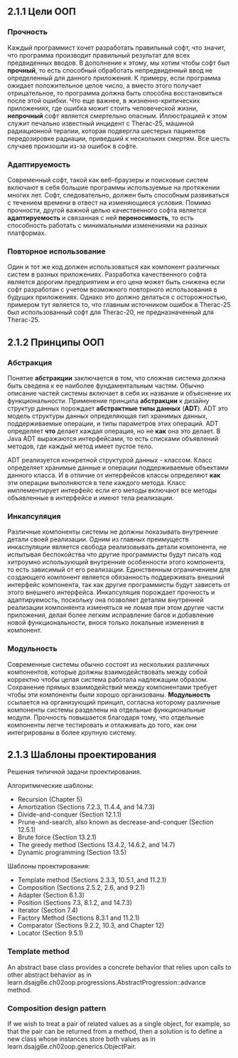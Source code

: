2.1.1 Цели ООП
--------------

### Прочность

Каждый программист хочет разработать правильный софт, что значит, что программа производит правильный
результат для всех предвиденных вводов. В дополнение к этому, мы хотим чтобы софт был __прочный__, то есть
способный обработать непредвиденный ввод не определенный для данного приложения. К примеру, если 
программа ожидает положительное целое число, а вместо этого получает отрицательное, то программа
должна быть способна восстановиться после этой ошибки. Что еще важнее, в жизненно-критических приложениях,
где ошибка можит стоить человеческой жизни, __непрочный__ софт является смертельно опасным. Иллюстрацией
к этом служит печально известный инцидент с Therac-25, машиной радиационной терапии, которая подвергла
шестерых пациентов передозировке радиации, приведший к нескольких смертям. Все шесть случаев произошли
из-за ошибок в софте.  

### Адаптируемость

Современный софт, такой как веб-браузеры и поисковые систем включают в себя большие программы используемые
на протяжении многих лет. Софт, следовательно, должен быть способным развиваться с течением времени
в отвест на изменяющиеся условия. Помимо прочности, другой важной целью качественного софта является 
__адаптируемость__ и связанная с ней __переносимость__, то есть способность работать с минимальными 
изменениями на разных платформах.

### Повторное использование

Один и тот же код должен использоваться как компонент различных систем в разных приложениях. 
Разработка качественного софта является дорогим предприятием и его цена может быть снижена если
софт разработан с учетом возможного повторного использования в будущих приложениях. 
Однако это должно делаться с осторожностью, примером тут является то, что главным источником ошибок
в Therac-25 был использованный софт для Therac-20, не предназначенный для Therac-25.


2.1.2 Принципы ООП
------------------

### Абстракция

Понятие __абстракции__ заключается в том, что сложная система должна быть сведена к ее наиболее
фундаментальным частям. Обычно описание частей системы включает в себя их название и объяснение 
их функциональности. Применение принципа __абстракции__ к дизайну структур данных порождает 
__абстрактные типы данных__ (__ADT__). ADT это модель структуры данных определяющая тип хранимых данных,
поддерживаемые операции, и типы параметров этих операций. ADT определяет __что__ делает каждая операция,
но не __как__ она это делает. В Java ADT выражаются интерфейсами, то есть списками объявлений методов, 
где каждый метод имеет пустое тело.

ADT реализуется конкретной структурой данных - классом. Класс определяет хранимые данные и операции
поддерживаемые объектами данного класса. И в отличие от интерфейсов классы определяют __как__ эти
операции выполняются в теле каждого метода. Класс имплементирует интерфейс если его методы включают
все методы объявленные в интерфейсе и имеют тела реализации.

### Инкапсуляция

Различные компоненты системы не должны показывать внутренние детали своей реализации. Одним из главных
преимуществ инкаспуляции является свобода реализовывать детали компонента, не испытывая беспокойства 
что другие программисты будут писать код хитроумно использующий внутренние особенности этого компонента, 
то есть зависимый от его реализации. Единственным ограничением для создающего компонент является 
обязанность поддерживать внешний интерфейс компонента, так как другие программисты будут зависеть
от этого внешнего интерфейса. Инкапсуляция порождает прочность и адаптируемость, поскольку она позволяет
деталям внутренней реализации компоняента изменяться не ломая при этом другие части приложения,
делая более легким исправление багов и добавление новой функциональности, внося только локальные
изменения в компонент.

### Модульность

Современные системы обычно состоят из нескольких различных компонентов, которые должны взаимодействовать
между собой корректно чтобы целая система работала надлежащим образом. Сохранение прямых взаимодействий
между компонентами требует чтобы эти компоненты были хорошо организованы. __Модульность__ ссылается
на организующий принцип, согласна которому различные компоненты системы разделены на отдельные
функциональные модули. Прочность повышается благодаря тому, что отдельные компоненты легче тестировать
и отлаживать до того, как они интегрированы в более крупную систему. 


2.1.3 Шаблоны проектирования
----------------------------

Решения типичной задачи проектирования.

Алгоритмические шаблоны:  
* Recursion (Chapter 5)
* Amortization (Sections 7.2.3, 11.4.4, and 14.7.3)
* Divide-and-conquer (Section 12.1.1)
* Prune-and-search, also known as decrease-and-conquer (Section 12.5.1)
* Brute force (Section 13.2.1)
* The greedy method (Sections 13.4.2, 14.6.2, and 14.7)
* Dynamic programming (Section 13.5)

Шаблоны проектирования:
* Template method (Sections 2.3.3, 10.5.1, and 11.2.1)
* Composition (Sections 2.5.2, 2.6, and 9.2.1)
* Adapter (Section 6.1.3)
* Position (Sections 7.3, 8.1.2, and 14.7.3)
* Iterator (Section 7.4)
* Factory Method (Sections 8.3.1 and 11.2.1)
* Comparator (Sections 9.2.2, 10.3, and Chapter 12)
* Locator (Section 9.5.1)

### Template method

An abstract base class provides a concrete behavior that relies upon calls to other abstract behavior
as in learn.dsajg6e.ch02oop.progressions.AbstractProgression::advance method.

### Composition design pattern

If we wish to treat a pair of related values as a single object, for example, so that the pair can be
returned from a method, then a solution is to define a new class whose instances store both values
as in learn.dsajg6e.ch02oop.generics.ObjectPair.
 